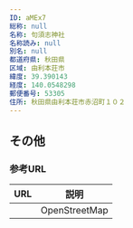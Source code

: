 ```yaml
---
ID: aMEx7
総称: null
名称: 句須志神社
名称読み: null
別名: null
都道府県: 秋田県
区域: 由利本荘市
緯度: 39.390143
経度: 140.0548298
郵便番号: 53305
住所: 秋田県由利本荘市赤沼町１０２
---
```


## その他

### 参考URL

| URL | 説明          |
| --- | ------------- |
|     | OpenStreetMap |
